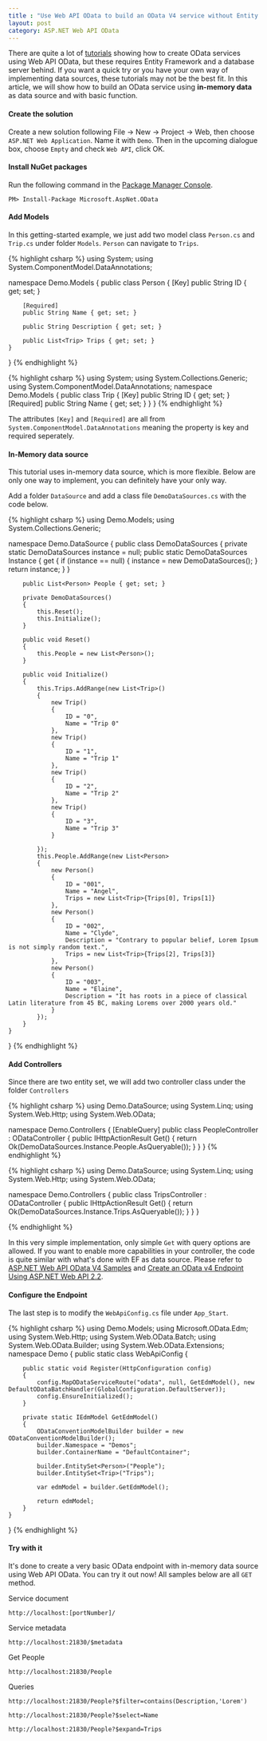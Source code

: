 ```yaml
---
title : "Use Web API OData to build an OData V4 service without Entity Framework"
layout: post
category: ASP.NET Web API OData
---
```


There are quite a lot of [tutorials](http://www.asp.net/web-api/overview/odata-support-in-aspnet-web-api/odata-v4/create-an-odata-v4-endpoint) showing how to create OData services using Web API OData, but these requires Entity Framework and a database server behind. If you want a quick try or you have your own way of implementing data sources, these tutorials may not be the best fit. In this article, we will show how to build an OData service using **in-memory data** as data source and with basic function.

#### Create the solution
Create a new solution following File -> New -> Project -> Web, then choose `ASP.NET Web Application`. Name it with `Demo`. Then in the upcoming dialogue box, choose `Empty` and check `Web API`, click OK. 

#### Install NuGet packages
Run the following command in the [Package Manager Console](http://docs.nuget.org/docs/start-here/using-the-package-manager-console).

`PM> Install-Package Microsoft.AspNet.OData`

#### Add Models
In this getting-started example, we just add two model class `Person.cs` and `Trip.cs` under folder `Models`. `Person` can navigate to `Trips`.

{% highlight csharp %}
using System;
using System.ComponentModel.DataAnnotations;

namespace Demo.Models
{
    public class Person
    {
        [Key]
        public String ID { get; set; }

        [Required]
        public String Name { get; set; }
        
        public String Description { get; set; }

        public List<Trip> Trips { get; set; }
    }
}
{% endhighlight %}

{% highlight csharp %}
using System;
using System.Collections.Generic;
using System.ComponentModel.DataAnnotations;
namespace Demo.Models
{
    public class Trip
    {
        [Key]
        public String ID { get; set; }
        [Required]
        public String Name { get; set; }
    }
}
{% endhighlight %}


The attributes `[Key]` and `[Required]` are all from `System.ComponentModel.DataAnnotations` meaning the property is key and required seperately.

#### In-Memory data source
This tutorial uses in-memory data source, which is more flexible. Below are only one way to implement, you can definitely have your only way.

Add a folder `DataSource` and add a class file `DemoDataSources.cs` with the code below.

{% highlight csharp %}
using Demo.Models;
using System.Collections.Generic;

namespace Demo.DataSource
{
    public class DemoDataSources
    {
        private static DemoDataSources instance = null;
        public static DemoDataSources Instance
        {
            get
            {
                if (instance == null)
                {
                    instance = new DemoDataSources();
                }
                return instance;
            }
        }

        public List<Person> People { get; set; }

        private DemoDataSources()
        {
            this.Reset();
            this.Initialize();
        }

        public void Reset()
        {
            this.People = new List<Person>();
        }

        public void Initialize()
        {
            this.Trips.AddRange(new List<Trip>()
            {
                new Trip()
                {
                    ID = "0",
                    Name = "Trip 0"
                },
                new Trip()
                {
                    ID = "1",
                    Name = "Trip 1"
                },
                new Trip()
                {
                    ID = "2",
                    Name = "Trip 2"
                },
                new Trip()
                {
                    ID = "3",
                    Name = "Trip 3"
                }
                
            });
            this.People.AddRange(new List<Person>
            {
                new Person()
                {
                    ID = "001",
                    Name = "Angel",
                    Trips = new List<Trip>{Trips[0], Trips[1]}
                },
                new Person()
                {
                    ID = "002",
                    Name = "Clyde",
                    Description = "Contrary to popular belief, Lorem Ipsum is not simply random text.",
                    Trips = new List<Trip>{Trips[2], Trips[3]}
                },
                new Person()
                {
                    ID = "003",
                    Name = "Elaine",
                    Description = "It has roots in a piece of classical Latin literature from 45 BC, making Lorems over 2000 years old."
                }
            });
        }
    }
}
{% endhighlight %}
#### Add Controllers
Since there are two entity set, we will add two controller class under the folder `Controllers`

{% highlight csharp %}
using Demo.DataSource;
using System.Linq;
using System.Web.Http;
using System.Web.OData;

namespace Demo.Controllers
{
    [EnableQuery]
    public class PeopleController : ODataController
    {
        public IHttpActionResult Get()
        {
            return Ok(DemoDataSources.Instance.People.AsQueryable());
        }
    }
}
{% endhighlight %}

{% highlight csharp %}
using Demo.DataSource;
using System.Linq;
using System.Web.Http;
using System.Web.OData;

namespace Demo.Controllers
{
    public class TripsController : ODataController
    {
        public IHttpActionResult Get()
        {
            return Ok(DemoDataSources.Instance.Trips.AsQueryable());
        }
    }
}

{% endhighlight %}

In this very simple implementation, only simple `Get` with query options are allowed. If you want to enable more capabilities in your controller, the code is quite similar with what's done with EF as data source. Please refer to 
[ASP.NET Web API OData V4 Samples](https://aspnet.codeplex.com/SourceControl/latest#Samples/WebApi/OData/v4/) and [Create an OData v4 Endpoint Using ASP.NET Web API 2.2](http://www.asp.net/web-api/overview/odata-support-in-aspnet-web-api/odata-v4/create-an-odata-v4-endpoint). 

#### Configure the Endpoint
The last step is to modify the `WebApiConfig.cs` file under `App_Start`.

{% highlight csharp %}
using Demo.Models;
using Microsoft.OData.Edm;
using System.Web.Http;
using System.Web.OData.Batch;
using System.Web.OData.Builder;
using System.Web.OData.Extensions;
namespace Demo
{
    public static class WebApiConfig
    {

        public static void Register(HttpConfiguration config)
        {
            config.MapODataServiceRoute("odata", null, GetEdmModel(), new DefaultODataBatchHandler(GlobalConfiguration.DefaultServer));
            config.EnsureInitialized();
        }

        private static IEdmModel GetEdmModel()
        {
            ODataConventionModelBuilder builder = new ODataConventionModelBuilder();
            builder.Namespace = "Demos";
            builder.ContainerName = "DefaultContainer";

            builder.EntitySet<Person>("People");
            builder.EntitySet<Trip>("Trips");

            var edmModel = builder.GetEdmModel();

            return edmModel;
        }
    }
}
{% endhighlight %}

#### Try with it
It's done to create a very basic OData endpoint with in-memory data source using Web API OData. 
You can try it out now! All samples below are all `GET` method.

Service document

`http://localhost:[portNumber]/`

Service metadata

`http://localhost:21830/$metadata`

Get People

`http://localhost:21830/People`

Queries 

`http://localhost:21830/People?$filter=contains(Description,'Lorem')`

`http://localhost:21830/People?$select=Name`

`http://localhost:21830/People?$expand=Trips`





